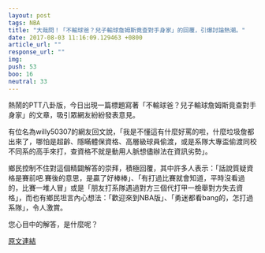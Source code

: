 ```yaml
---
layout: post
tags: NBA
title: "大哉問！「不輸球爸？兒子輸球詹姆斯竟查對手身家」的回覆，引爆討論熱潮。"
date: 2017-08-03 11:16:09.129463 +0800
article_url: ""
response_url: ""
img: 
push: 53
boo: 16
neutral: 33
---
```


熱鬧的PTT八卦版，今日出現一篇標題寫著「不輸球爸？兒子輸球詹姆斯竟查對手身家」的文章，吸引眾網友紛紛發表意見。

有位名為willy50307的網友回文說，「我是不懂這有什麼好罵的啦，什麼垃圾詹都出來了，哪怕是超齡、隱瞞體保資格、高層級球員偷渡，或是系隊大專盃偷渡同校不同系的高手來打，查資格不就是動用人脈想儘辦法在資訊劣勢」。

鄉民控制不住對這個精闢解答的崇拜，積極回覆，其中許多人表示：「話說質疑資格是賽前吧.賽後的意思，是贏了好棒棒」、「有打過比賽就會知道，平時沒看過的，比賽一堆人冒」或是「朋友打系隊遇過對方三個代打甲一檢舉對方失去資格」，而也有鄉民坦言內心想法：「歡迎來到NBA版」、「勇迷都看bang的，怎打過系隊」，令人激賞。

您心目中的解答，是什麼呢？

<a href = "https://www.ptt.cc/bbs/NBA/M.1501701742.A.688.html">原文連結</a>

